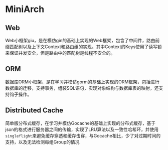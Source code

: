 # MiniArch
## Web
Web小框架giu，是在模仿gin的基础上实现的Web框架，包含了中间件，路由前缀匹配树以及上下文Context和路由组的实现。其中Context的Keys使用了读写锁来保证并发安全，但是路由中的匹配树是线程不安全的。 
## ORM
数据库ORM小框架，是在学习并模仿gorm的基础上实现的ORM框架，包括进行数据库的迁移，支持事务，组装SQL语句，实现对象结构与数据库表的映射，还支持钩子操作。
## Distributed Cache
简单版分布式缓存，在学习并模仿Gocache的基础上实现的分布式缓存，基于json的格式进行服务器之间的传输，实现了LRU算法以及一致性哈希环，并使用`singleflight`来避免缓存穿透和缓存击穿，与Gocache相比，少了对过期时间的支持，以及无法检测每组Group的情况
